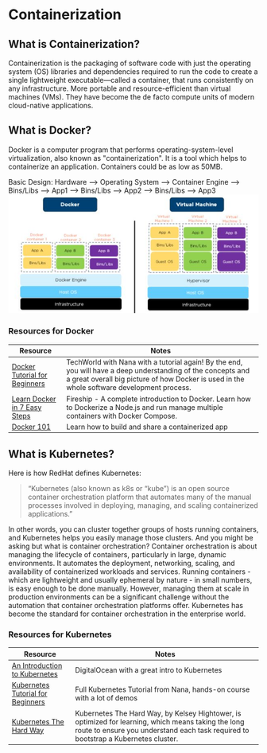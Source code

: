 # Containerization

## What is Containerization?

Containerization is the packaging of software code with just the operating system (OS) libraries and dependencies required to run the code to create a single lightweight executable—called a container, that runs consistently on any infrastructure. More portable and resource-efficient than virtual machines (VMs). They have become the de facto compute units of modern cloud-native applications.

## What is Docker?

Docker is a computer program that performs operating-system-level virtualization, also known as "containerization". It is a tool which helps to containerize an application. Containers could be as low as 50MB.

Basic Design:
Hardware --> Operating System --> Container Engine --> Bins/Libs --> App1 --> Bins/Libs --> App2 --> Bins/Libs --> App3
![docker vs VM](../../assets/docker-vm.jpg)

### Resources for Docker

| Resource | Notes |
| --- | ----------- |
| [Docker Tutorial for Beginners](https://youtu.be/3c-iBn73dDE) | TechWorld with Nana with a tutorial again! By the end, you will have a deep understanding of the concepts and a great overall big picture of how Docker is used in the whole software development process. |
| [Learn Docker in 7 Easy Steps](<https://youtu.be/gAkwW2tuIqE>) | Fireship - A complete introduction to Docker. Learn how to Dockerize a Node.js and run manage multiple containers with Docker Compose. |
| [Docker 101](https://www.docker.com/101-tutorial/) | Learn how to build and share a containerized app |

## What is Kubernetes?

Here is how RedHat defines Kubernetes:
> “Kubernetes (also known as k8s or “kube”) is an open source container orchestration platform that automates many of the manual processes involved in deploying, managing, and scaling containerized applications.”

In other words, you can cluster together groups of hosts running containers, and Kubernetes helps you easily manage those clusters.
And you might be asking but what is container orchestration?
Container orchestration is about managing the lifecycle of containers, particularly in large, dynamic environments. It automates the deployment, networking, scaling, and availability of containerized workloads and services. Running containers - which are lightweight and usually ephemeral by nature - in small numbers, is easy enough to be done manually. However, managing them at scale in production environments can be a significant challenge without the automation that container orchestration platforms offer. Kubernetes has become the standard for container orchestration in the enterprise world.

### Resources for Kubernetes

| Resource | Notes |
| --- | ----------- |
| [An Introduction to Kubernetes](https://www.digitalocean.com/community/tutorials/an-introduction-to-kubernetes) | DigitalOcean with a great intro to Kubernetes |
| [Kubernetes Tutorial for Beginners](https://youtu.be/X48VuDVv0do) | Full Kubernetes Tutorial from Nana, hands-on course with a lot of demos  |
| [Kubernetes The Hard Way](https://github.com/kelseyhightower/kubernetes-the-hard-way) | Kubernetes The Hard Way, by Kelsey Hightower, is optimized for learning, which means taking the long route to ensure you understand each task required to bootstrap a Kubernetes cluster. |
